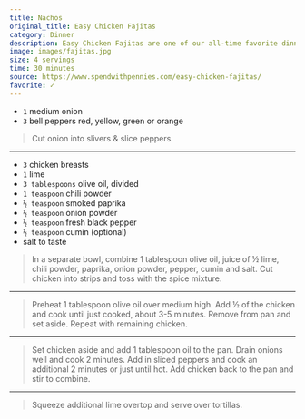 ```yaml
---
title: Nachos
original_title: Easy Chicken Fajitas
category: Dinner
description: Easy Chicken Fajitas are one of our all-time favorite dinners. Tender juicy chicken breasts, fresh crisp peppers, and sweet onions tossed in an easy homemade seasoning and piled high in tortillas.
image: images/fajitas.jpg
size: 4 servings
time: 30 minutes
source: https://www.spendwithpennies.com/easy-chicken-fajitas/
favorite: ✓
---
```


* `1` medium onion
* `3` bell peppers red, yellow, green or orange

> Cut onion into slivers & slice peppers.

---

* `3` chicken breasts
* `1` lime
* `3 tablespoons` olive oil, divided
* `1 teaspoon` chili powder
* `½ teaspoon` smoked paprika
* `½ teaspoon` onion powder
* `½ teaspoon` fresh black pepper
* `½ teaspoon` cumin (optional)
* salt to taste

> In a separate bowl, combine 1 tablespoon olive oil, juice of ½ lime, chili powder, paprika, onion powder, pepper, cumin and salt. Cut chicken into strips and toss with the spice mixture.

---

> Preheat 1 tablespoon olive oil over medium high. Add ½ of the chicken and cook until just cooked, about 3-5 minutes. Remove from pan and set aside. Repeat with remaining chicken.

---

> Set chicken aside and add 1 tablespoon oil to the pan. Drain onions well and cook 2 minutes. Add in sliced peppers and cook an additional 2 minutes or just until hot. Add chicken back to the pan and stir to combine.

---

> Squeeze additional lime overtop and serve over tortillas.
